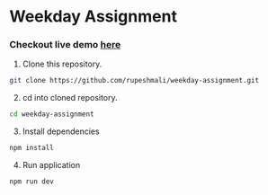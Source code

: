 # Weekday Assignment

### Checkout live demo [here](https://weekday-assignment-hw2o.onrender.com/)

1. Clone this repository.
```sh
git clone https://github.com/rupeshmali/weekday-assignment.git
```
2. cd into cloned repository.
```sh
cd weekday-assignment
```
3. Install dependencies
```sh
npm install
```
4. Run application
```sh
npm run dev
```

